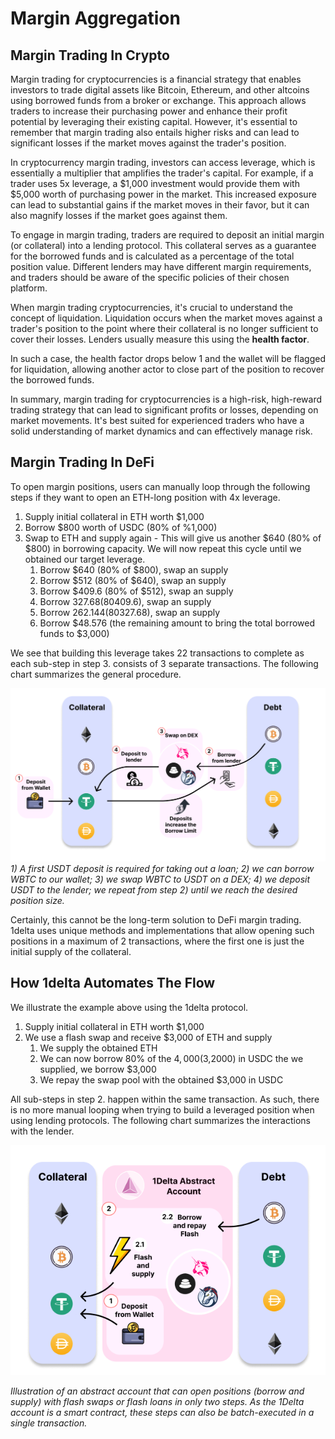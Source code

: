 # Margin Aggregation

## Margin Trading In Crypto

Margin trading for cryptocurrencies is a financial strategy that enables investors to trade digital assets like Bitcoin, Ethereum, and other altcoins using borrowed funds from a broker or exchange. This approach allows traders to increase their purchasing power and enhance their profit potential by leveraging their existing capital. However, it's essential to remember that margin trading also entails higher risks and can lead to significant losses if the market moves against the trader's position.

In cryptocurrency margin trading, investors can access leverage, which is essentially a multiplier that amplifies the trader's capital. For example, if a trader uses 5x leverage, a $1,000 investment would provide them with $5,000 worth of purchasing power in the market. This increased exposure can lead to substantial gains if the market moves in their favor, but it can also magnify losses if the market goes against them.

To engage in margin trading, traders are required to deposit an initial margin (or collateral) into a lending protocol. This collateral serves as a guarantee for the borrowed funds and is calculated as a percentage of the total position value. Different lenders may have different margin requirements, and traders should be aware of the specific policies of their chosen platform.

When margin trading cryptocurrencies, it's crucial to understand the concept of liquidation. Liquidation occurs when the market moves against a trader's position to the point where their collateral is no longer sufficient to cover their losses. Lenders usually measure this using the **health factor**.

In such a case, the health factor drops below 1 and the wallet will be flagged for liquidation, allowing another actor to close part of the position to recover the borrowed funds.

In summary, margin trading for cryptocurrencies is a high-risk, high-reward trading strategy that can lead to significant profits or losses, depending on market movements. It's best suited for experienced traders who have a solid understanding of market dynamics and can effectively manage risk.

## Margin Trading In DeFi

To open margin positions, users can manually loop through the following steps if they want to open an ETH-long position with 4x leverage.

1. Supply initial collateral in ETH worth $1,000
2. Borrow $800 worth of USDC (80% of %1,000)
3. Swap to ETH and supply again - This will give us another $640 (80% of $800) in borrowing capacity. We will now repeat this cycle until we obtained our target leverage.
    1. Borrow $640 (80% of $800), swap an supply
    2. Borrow $512 (80% of $640), swap an supply
    3. Borrow $409.6 (80% of $512), swap an supply
    4. Borrow $327.68 (80% of$409.6), swap an supply
    5. Borrow $262.144 (80% of$327.68), swap an supply
    6. Borrow $48.576 (the remaining amount to bring the total borrowed funds to $3,000)

We see that building this leverage takes 22 transactions to complete as each sub-step in step 3. consists of 3 separate transactions. The following chart summarizes the general procedure.

![Margin Aggregation](./assets/manual-swaps.png)
*1) A first USDT deposit is required for taking out a loan; 2) we can borrow WBTC to our wallet; 3) we swap WBTC to USDT on a DEX; 4) we deposit USDT to the lender; we repeat from step 2) until we reach the desired position size.*


Certainly, this cannot be the long-term solution to DeFi margin trading. 1delta uses unique methods and implementations that allow opening such positions in a maximum of 2 transactions, where the first one is just the initial supply of the collateral.

## How 1delta Automates The Flow

We illustrate the example above using the 1delta protocol.

1. Supply initial collateral in ETH worth $1,000
2. We use a flash swap and receive $3,000 of ETH and supply
    1. We supply the obtained ETH
    2. We can now borrow 80% of the $4,000 ($3,2000) in USDC the we supplied, we borrow $3,000
    3. We repay the swap pool with the obtained $3,000 in USDC

All sub-steps in step 2. happen within the same transaction. As such, there is no more manual looping when trying to build a leveraged position when using lending protocols. The following chart summarizes the interactions with the lender.

![Abstract Account Flow](./assets/abstract-account-flow.png)

*Illustration of an abstract account that can open positions (borrow and supply) with flash swaps or flash loans in only two steps. As the 1Delta account is a smart contract, these steps can also be batch-executed in a single transaction.*